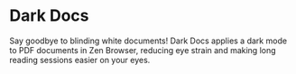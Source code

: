 # Dark Docs

Say goodbye to blinding white documents! Dark Docs applies a dark mode to PDF documents in Zen Browser, reducing eye strain and making long reading sessions easier on your eyes.
